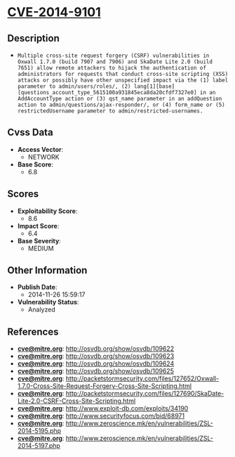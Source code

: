 
# [CVE-2014-9101](http://osvdb.org/show/osvdb/109622)

## Description

- `Multiple cross-site request forgery (CSRF) vulnerabilities in Oxwall 1.7.0 (build 7907 and 7906) and SkaDate Lite 2.0 (build 7651) allow remote attackers to hijack the authentication of administrators for requests that conduct cross-site scripting (XSS) attacks or possibly have other unspecified impact via the (1) label parameter to admin/users/roles/, (2) lang[1][base][questions_account_type_5615100a931845eca8da20cfdf7327e0] in an AddAccountType action or (3) qst_name parameter in an addQuestion action to admin/questions/ajax-responder/, or (4) form_name or (5) restrictedUsername parameter to admin/restricted-usernames.`

## Cvss Data

- **Access Vector**:
  - NETWORK
- **Base Score**:
  - 6.8

## Scores

- **Exploitability Score**:
  - 8.6
- **Impact Score**:
  - 6.4
- **Base Severity**:
  - MEDIUM

## Other Information

- **Publish Date**:
  - 2014-11-26 15:59:17
- **Vulnerability Status**:
  - Analyzed

## References

- **cve@mitre.org**: http://osvdb.org/show/osvdb/109622
- **cve@mitre.org**: http://osvdb.org/show/osvdb/109623
- **cve@mitre.org**: http://osvdb.org/show/osvdb/109624
- **cve@mitre.org**: http://osvdb.org/show/osvdb/109625
- **cve@mitre.org**: http://packetstormsecurity.com/files/127652/Oxwall-1.7.0-Cross-Site-Request-Forgery-Cross-Site-Scripting.html
- **cve@mitre.org**: http://packetstormsecurity.com/files/127690/SkaDate-Lite-2.0-CSRF-Cross-Site-Scripting.html
- **cve@mitre.org**: http://www.exploit-db.com/exploits/34190
- **cve@mitre.org**: http://www.securityfocus.com/bid/68971
- **cve@mitre.org**: http://www.zeroscience.mk/en/vulnerabilities/ZSL-2014-5195.php
- **cve@mitre.org**: http://www.zeroscience.mk/en/vulnerabilities/ZSL-2014-5197.php
